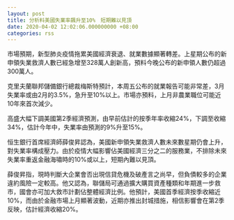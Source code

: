 ```yaml
---
layout: post
title: 分析料美國失業率飆升至10%　短期難以見頂
date: 2020-04-02 12:02:06.000000000 +08:00
categories: rss
---
```


市場預期，新型肺炎疫情拖累美國經濟衰退、就業數據顯著轉差。上星期公布的新申領失業救濟人數已經急增至328萬人創新高，預料今晚公布的新申領人數仍超過300萬人。

克里夫蘭聯邦儲備銀行總裁梅斯特預計，本周五公布的就業報告可能非常差，3月失業率或由2月的3.5%，急升至10%以上。市場亦預料，上月非農業職位可能近10年來首次減少。 

高盛大幅下調美國第2季經濟預測，由早前估計的按季年率收縮24%，下調至收縮34%，估計今年中，失業率由預測的9%升至15%。

恒生銀行首席經濟師薛俊昇認為，美國新申領失業救濟人數未來數星期仍會上升，對失業率構成壓力。由於疫情大幅影響佔美國經濟三分之二的服務業，不排除未來失業率重返金融海嘯時的10%或以上，短期內難以見頂。

薛俊昇指，現時判斷大企業會否出現信貸危機及破產言之尚早，但負債較多的企業違約風險一定較高。他又認為，聯儲局可通過擴大購買資產種類和年期進一步救市，國會亦可加大救市計劃佔整體經濟比例。他預計，美國首季經濟按季收縮近10%，而由於金融市場上月顯著波動，近期亦推出封城措施，相信影響會在第2季反映，估計經濟收縮20%。
